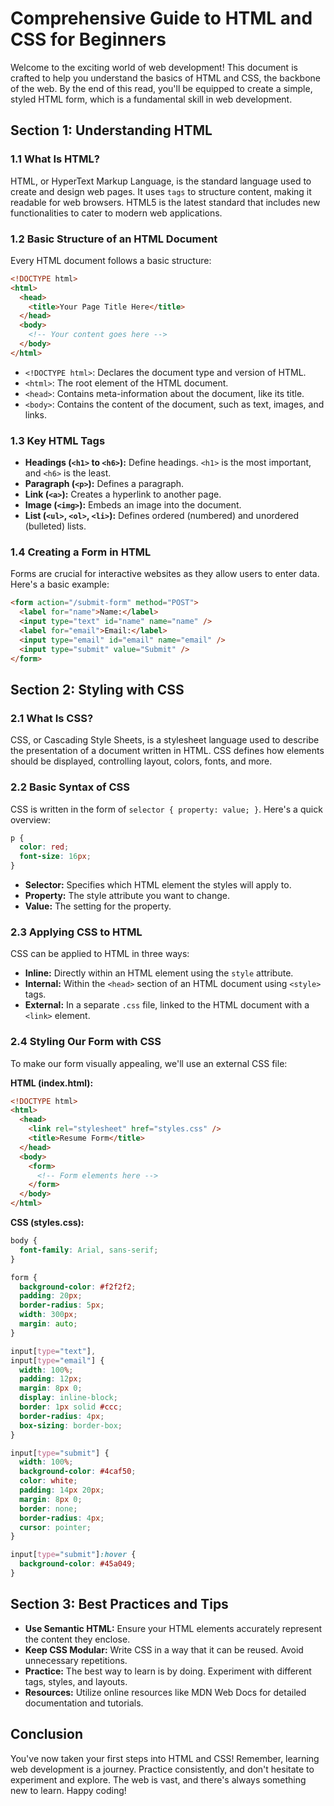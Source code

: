 # Comprehensive Guide to HTML and CSS for Beginners

Welcome to the exciting world of web development! This document is crafted to help you understand the basics of HTML and CSS, the backbone of the web. By the end of this read, you'll be equipped to create a simple, styled HTML form, which is a fundamental skill in web development.

## Section 1: Understanding HTML

### 1.1 What Is HTML?

HTML, or HyperText Markup Language, is the standard language used to create and design web pages. It uses `tags` to structure content, making it readable for web browsers. HTML5 is the latest standard that includes new functionalities to cater to modern web applications.

### 1.2 Basic Structure of an HTML Document

Every HTML document follows a basic structure:

```html
<!DOCTYPE html>
<html>
  <head>
    <title>Your Page Title Here</title>
  </head>
  <body>
    <!-- Your content goes here -->
  </body>
</html>
```

- `<!DOCTYPE html>`: Declares the document type and version of HTML.
- `<html>`: The root element of the HTML document.
- `<head>`: Contains meta-information about the document, like its title.
- `<body>`: Contains the content of the document, such as text, images, and links.

### 1.3 Key HTML Tags

- **Headings (`<h1>` to `<h6>`):** Define headings. `<h1>` is the most important, and `<h6>` is the least.
- **Paragraph (`<p>`):** Defines a paragraph.
- **Link (`<a>`):** Creates a hyperlink to another page.
- **Image (`<img>`):** Embeds an image into the document.
- **List (`<ul>`, `<ol>`, `<li>`):** Defines ordered (numbered) and unordered (bulleted) lists.

### 1.4 Creating a Form in HTML

Forms are crucial for interactive websites as they allow users to enter data. Here's a basic example:

```html
<form action="/submit-form" method="POST">
  <label for="name">Name:</label>
  <input type="text" id="name" name="name" />
  <label for="email">Email:</label>
  <input type="email" id="email" name="email" />
  <input type="submit" value="Submit" />
</form>
```

## Section 2: Styling with CSS

### 2.1 What Is CSS?

CSS, or Cascading Style Sheets, is a stylesheet language used to describe the presentation of a document written in HTML. CSS defines how elements should be displayed, controlling layout, colors, fonts, and more.

### 2.2 Basic Syntax of CSS

CSS is written in the form of `selector { property: value; }`. Here's a quick overview:

```css
p {
  color: red;
  font-size: 16px;
}
```

- **Selector:** Specifies which HTML element the styles will apply to.
- **Property:** The style attribute you want to change.
- **Value:** The setting for the property.

### 2.3 Applying CSS to HTML

CSS can be applied to HTML in three ways:

- **Inline:** Directly within an HTML element using the `style` attribute.
- **Internal:** Within the `<head>` section of an HTML document using `<style>` tags.
- **External:** In a separate `.css` file, linked to the HTML document with a `<link>` element.

### 2.4 Styling Our Form with CSS

To make our form visually appealing, we'll use an external CSS file:

**HTML (index.html):**

```html
<!DOCTYPE html>
<html>
  <head>
    <link rel="stylesheet" href="styles.css" />
    <title>Resume Form</title>
  </head>
  <body>
    <form>
      <!-- Form elements here -->
    </form>
  </body>
</html>
```

**CSS (styles.css):**

```css
body {
  font-family: Arial, sans-serif;
}

form {
  background-color: #f2f2f2;
  padding: 20px;
  border-radius: 5px;
  width: 300px;
  margin: auto;
}

input[type="text"],
input[type="email"] {
  width: 100%;
  padding: 12px;
  margin: 8px 0;
  display: inline-block;
  border: 1px solid #ccc;
  border-radius: 4px;
  box-sizing: border-box;
}

input[type="submit"] {
  width: 100%;
  background-color: #4caf50;
  color: white;
  padding: 14px 20px;
  margin: 8px 0;
  border: none;
  border-radius: 4px;
  cursor: pointer;
}

input[type="submit"]:hover {
  background-color: #45a049;
}
```

## Section 3: Best Practices and Tips

- **Use Semantic HTML:** Ensure your HTML elements accurately represent the content they enclose.
- **Keep CSS Modular:** Write CSS in a way that it can be reused. Avoid unnecessary repetitions.
- **Practice:** The best way to learn is by doing. Experiment with different tags, styles, and layouts.
- **Resources:** Utilize online resources like MDN Web Docs for detailed documentation and tutorials.

## Conclusion

You've now taken your first steps into HTML and CSS! Remember, learning web development is a journey. Practice consistently, and don't hesitate to experiment and explore. The web is vast, and there's always something new to learn. Happy coding!
